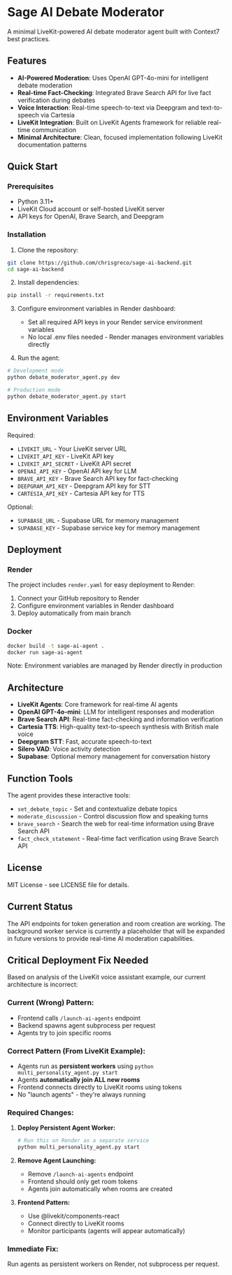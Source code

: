# Sage AI Debate Moderator

A minimal LiveKit-powered AI debate moderator agent built with Context7 best practices.

## Features

- **AI-Powered Moderation**: Uses OpenAI GPT-4o-mini for intelligent debate moderation
- **Real-time Fact-Checking**: Integrated Brave Search API for live fact verification during debates
- **Voice Interaction**: Real-time speech-to-text via Deepgram and text-to-speech via Cartesia
- **LiveKit Integration**: Built on LiveKit Agents framework for reliable real-time communication
- **Minimal Architecture**: Clean, focused implementation following LiveKit documentation patterns

## Quick Start

### Prerequisites

- Python 3.11+
- LiveKit Cloud account or self-hosted LiveKit server
- API keys for OpenAI, Brave Search, and Deepgram

### Installation

1. Clone the repository:
```bash
git clone https://github.com/chrisgreco/sage-ai-backend.git
cd sage-ai-backend
```

2. Install dependencies:
```bash
pip install -r requirements.txt
```

3. Configure environment variables in Render dashboard:
   - Set all required API keys in your Render service environment variables
   - No local .env files needed - Render manages environment variables directly

4. Run the agent:
```bash
# Development mode
python debate_moderator_agent.py dev

# Production mode  
python debate_moderator_agent.py start
```

## Environment Variables

Required:
- `LIVEKIT_URL` - Your LiveKit server URL
- `LIVEKIT_API_KEY` - LiveKit API key
- `LIVEKIT_API_SECRET` - LiveKit API secret
- `OPENAI_API_KEY` - OpenAI API key for LLM
- `BRAVE_API_KEY` - Brave Search API key for fact-checking
- `DEEPGRAM_API_KEY` - Deepgram API key for STT
- `CARTESIA_API_KEY` - Cartesia API key for TTS

Optional:
- `SUPABASE_URL` - Supabase URL for memory management
- `SUPABASE_KEY` - Supabase service key for memory management

## Deployment

### Render

The project includes `render.yaml` for easy deployment to Render:

1. Connect your GitHub repository to Render
2. Configure environment variables in Render dashboard
3. Deploy automatically from main branch

### Docker

```bash
docker build -t sage-ai-agent .
docker run sage-ai-agent
```
Note: Environment variables are managed by Render directly in production

## Architecture

- **LiveKit Agents**: Core framework for real-time AI agents
- **OpenAI GPT-4o-mini**: LLM for intelligent responses and moderation
- **Brave Search API**: Real-time fact-checking and information verification
- **Cartesia TTS**: High-quality text-to-speech synthesis with British male voice
- **Deepgram STT**: Fast, accurate speech-to-text
- **Silero VAD**: Voice activity detection
- **Supabase**: Optional memory management for conversation history

## Function Tools

The agent provides these interactive tools:

- `set_debate_topic` - Set and contextualize debate topics
- `moderate_discussion` - Control discussion flow and speaking turns
- `brave_search` - Search the web for real-time information using Brave Search API
- `fact_check_statement` - Real-time fact verification using Brave Search API

## License

MIT License - see LICENSE file for details.

## Current Status

The API endpoints for token generation and room creation are working. The background worker service is currently a placeholder that will be expanded in future versions to provide real-time AI moderation capabilities.

## Critical Deployment Fix Needed

Based on analysis of the LiveKit voice assistant example, our current architecture is incorrect:

### Current (Wrong) Pattern:
- Frontend calls `/launch-ai-agents` endpoint
- Backend spawns agent subprocess per request
- Agents try to join specific rooms

### Correct Pattern (From LiveKit Example):
- Agents run as **persistent workers** using `python multi_personality_agent.py start`
- Agents **automatically join ALL new rooms**
- Frontend connects directly to LiveKit rooms using tokens
- No "launch agents" - they're always running

### Required Changes:

1. **Deploy Persistent Agent Worker:**
   ```bash
   # Run this on Render as a separate service
   python multi_personality_agent.py start
   ```

2. **Remove Agent Launching:**
   - Remove `/launch-ai-agents` endpoint
   - Frontend should only get room tokens
   - Agents join automatically when rooms are created

3. **Frontend Pattern:**
   - Use @livekit/components-react
   - Connect directly to LiveKit rooms
   - Monitor participants (agents will appear automatically)

### Immediate Fix:
Run agents as persistent workers on Render, not subprocess per request. 